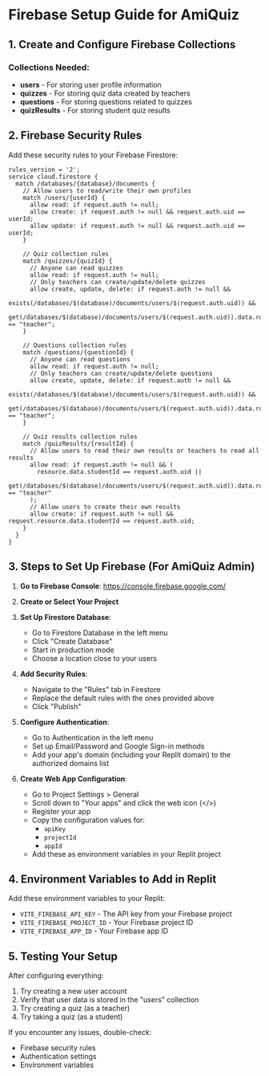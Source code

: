 # Firebase Setup Guide for AmiQuiz

## 1. Create and Configure Firebase Collections

### Collections Needed:
- **users** - For storing user profile information
- **quizzes** - For storing quiz data created by teachers
- **questions** - For storing questions related to quizzes
- **quizResults** - For storing student quiz results

## 2. Firebase Security Rules

Add these security rules to your Firebase Firestore:

```
rules_version = '2';
service cloud.firestore {
  match /databases/{database}/documents {
    // Allow users to read/write their own profiles
    match /users/{userId} {
      allow read: if request.auth != null;
      allow create: if request.auth != null && request.auth.uid == userId;
      allow update: if request.auth != null && request.auth.uid == userId;
    }
    
    // Quiz collection rules
    match /quizzes/{quizId} {
      // Anyone can read quizzes
      allow read: if request.auth != null;
      // Only teachers can create/update/delete quizzes
      allow create, update, delete: if request.auth != null &&
        exists(/databases/$(database)/documents/users/$(request.auth.uid)) &&
        get(/databases/$(database)/documents/users/$(request.auth.uid)).data.role == "teacher";
    }
    
    // Questions collection rules
    match /questions/{questionId} {
      // Anyone can read questions
      allow read: if request.auth != null;
      // Only teachers can create/update/delete questions
      allow create, update, delete: if request.auth != null &&
        exists(/databases/$(database)/documents/users/$(request.auth.uid)) &&
        get(/databases/$(database)/documents/users/$(request.auth.uid)).data.role == "teacher";
    }
    
    // Quiz results collection rules
    match /quizResults/{resultId} {
      // Allow users to read their own results or teachers to read all results
      allow read: if request.auth != null && (
        resource.data.studentId == request.auth.uid ||
        get(/databases/$(database)/documents/users/$(request.auth.uid)).data.role == "teacher"
      );
      // Allow users to create their own results
      allow create: if request.auth != null && request.resource.data.studentId == request.auth.uid;
    }
  }
}
```

## 3. Steps to Set Up Firebase (For AmiQuiz Admin)

1. **Go to Firebase Console**: https://console.firebase.google.com/
2. **Create or Select Your Project**
3. **Set Up Firestore Database**:
   - Go to Firestore Database in the left menu
   - Click "Create Database"
   - Start in production mode
   - Choose a location close to your users

4. **Add Security Rules**:
   - Navigate to the "Rules" tab in Firestore
   - Replace the default rules with the ones provided above
   - Click "Publish"

5. **Configure Authentication**:
   - Go to Authentication in the left menu
   - Set up Email/Password and Google Sign-in methods
   - Add your app's domain (including your Replit domain) to the authorized domains list

6. **Create Web App Configuration**:
   - Go to Project Settings > General
   - Scroll down to "Your apps" and click the web icon (</>) 
   - Register your app
   - Copy the configuration values for:
     - `apiKey`
     - `projectId`
     - `appId`
   - Add these as environment variables in your Replit project

## 4. Environment Variables to Add in Replit

Add these environment variables to your Replit:

- `VITE_FIREBASE_API_KEY` - The API key from your Firebase project
- `VITE_FIREBASE_PROJECT_ID` - Your Firebase project ID
- `VITE_FIREBASE_APP_ID` - Your Firebase app ID

## 5. Testing Your Setup

After configuring everything:
1. Try creating a new user account
2. Verify that user data is stored in the "users" collection
3. Try creating a quiz (as a teacher)
4. Try taking a quiz (as a student)

If you encounter any issues, double-check:
- Firebase security rules
- Authentication settings
- Environment variables